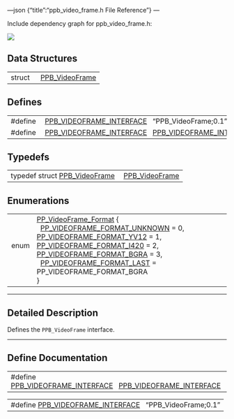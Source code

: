 —json {“title”:“ppb\_video\_frame.h File Reference”} —

Include dependency graph for ppb\_video\_frame.h:

![](/docs/native-client/pepper_beta/c/ppb__video__frame_8h__incl.png)

Data Structures
---------------

<table><tbody><tr class="odd"><td style="text-align: right;">struct  </td><td><a href="/docs/native-client/pepper_beta/c/struct_p_p_b___video_frame__0__1/" class="el">PPB_VideoFrame</a></td></tr></tbody></table>

Defines
-------

<table><tbody><tr class="odd"><td style="text-align: right;">#define </td><td><a href="/docs/native-client/pepper_beta/c/ppb__video__frame_8h#a4176d3adc972a5e92e02b9fb85dc78fd" class="el">PPB_VIDEOFRAME_INTERFACE</a>   “PPB_VideoFrame;0.1”</td></tr><tr class="even"><td style="text-align: right;">#define </td><td><a href="/docs/native-client/pepper_beta/c/ppb__video__frame_8h#ac161d8c49f583eda31622d9fc010cd0d" class="el">PPB_VIDEOFRAME_INTERFACE</a>   <a href="/docs/native-client/pepper_beta/c/ppb__video__frame_8h#a4176d3adc972a5e92e02b9fb85dc78fd" class="el">PPB_VIDEOFRAME_INTERFACE</a></td></tr></tbody></table>

Typedefs
--------

<table><tbody><tr class="odd"><td style="text-align: right;">typedef struct <a href="/docs/native-client/pepper_beta/c/struct_p_p_b___video_frame__0__1/" class="el">PPB_VideoFrame</a> </td><td><a href="/docs/native-client/pepper_beta/c/group___interfaces#gaa76d004c840f6c4f64a0694e7c844ae9" class="el">PPB_VideoFrame</a></td></tr></tbody></table>

Enumerations
------------

<table><tbody><tr class="odd"><td style="text-align: right;">enum  </td><td><a href="/docs/native-client/pepper_beta/c/group___enums#ga4e7cf746d8acbfa268db1f5ebe8061bf" class="el">PP_VideoFrame_Format</a> {<br />
  <a href="/docs/native-client/pepper_beta/c/group___enums#gga4e7cf746d8acbfa268db1f5ebe8061bfa203cae6273b31da926c199ff4d27183a" class="el">PP_VIDEOFRAME_FORMAT_UNKNOWN</a> = 0, <a href="/docs/native-client/pepper_beta/c/group___enums#gga4e7cf746d8acbfa268db1f5ebe8061bfa6ff238ffd3c807c510712ae56e051e3a" class="el">PP_VIDEOFRAME_FORMAT_YV12</a> = 1, <a href="/docs/native-client/pepper_beta/c/group___enums#gga4e7cf746d8acbfa268db1f5ebe8061bfa0f72b9ac0cba278aab35e7a975624f76" class="el">PP_VIDEOFRAME_FORMAT_I420</a> = 2, <a href="/docs/native-client/pepper_beta/c/group___enums#gga4e7cf746d8acbfa268db1f5ebe8061bfa453d0201b2c7207ef58067ae7693ecfb" class="el">PP_VIDEOFRAME_FORMAT_BGRA</a> = 3,<br />
  <a href="/docs/native-client/pepper_beta/c/group___enums#gga4e7cf746d8acbfa268db1f5ebe8061bfa9c2ef109d6a4b3f32ab8c10b260aeab4" class="el">PP_VIDEOFRAME_FORMAT_LAST</a> = PP_VIDEOFRAME_FORMAT_BGRA<br />
}</td></tr></tbody></table>

------------------------------------------------------------------------

<span id="details" class="anchor" style="margin: 0;"></span>

Detailed Description
--------------------

Defines the `PPB_VideoFrame` interface.

------------------------------------------------------------------------

Define Documentation
--------------------

<span id="ac161d8c49f583eda31622d9fc010cd0d" class="anchor" style="margin: 0;"></span>

<table><tbody><tr class="odd"><td>#define <a href="/docs/native-client/pepper_beta/c/ppb__video__frame_8h#ac161d8c49f583eda31622d9fc010cd0d" class="el">PPB_VIDEOFRAME_INTERFACE</a>   <a href="/docs/native-client/pepper_beta/c/ppb__video__frame_8h#a4176d3adc972a5e92e02b9fb85dc78fd" class="el">PPB_VIDEOFRAME_INTERFACE</a></td></tr></tbody></table>

<span id="a4176d3adc972a5e92e02b9fb85dc78fd" class="anchor" style="margin: 0;"></span>

<table><tbody><tr class="odd"><td>#define <a href="/docs/native-client/pepper_beta/c/ppb__video__frame_8h#a4176d3adc972a5e92e02b9fb85dc78fd" class="el">PPB_VIDEOFRAME_INTERFACE</a>   “PPB_VideoFrame;0.1”</td></tr></tbody></table>

